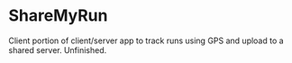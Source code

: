 # ShareMyRun
Client portion of client/server app to track runs using GPS and upload to a shared server. Unfinished.
